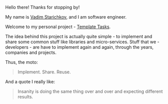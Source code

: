 Hello there!
Thanks for stopping by!

My name is [Vadim Starichkov](https://github.com/starichkovva/), and I am software engineer.

Welcome to my personal project - [Template Tasks](https://www.templatetasks.com/).

The idea behind this project is actually quite simple - to implement and share some common stuff like libraries and micro-services.
Stuff that we - developers - are have to implement again and again, through the years, companies and projects.

Thus, the moto:

> Implement. Share. Reuse.

And a quote I really like:

> Insanity is doing the same thing over and over and expecting different results.
